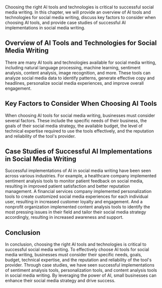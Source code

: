 

Choosing the right AI tools and technologies is critical to successful social media writing. In this chapter, we will provide an overview of AI tools and technologies for social media writing, discuss key factors to consider when choosing AI tools, and provide case studies of successful AI implementations in social media writing.

Overview of AI Tools and Technologies for Social Media Writing
--------------------------------------------------------------

There are many AI tools and technologies available for social media writing, including natural language processing, machine learning, sentiment analysis, content analysis, image recognition, and more. These tools can analyze social media data to identify patterns, generate effective copy and headlines, personalize social media experiences, and improve overall engagement.

Key Factors to Consider When Choosing AI Tools
----------------------------------------------

When choosing AI tools for social media writing, businesses must consider several factors. These include the specific needs of their business, the goals of their social media strategy, the available budget, the level of technical expertise required to use the tools effectively, and the reputation and reliability of the tool's provider.

Case Studies of Successful AI Implementations in Social Media Writing
---------------------------------------------------------------------

Successful implementations of AI in social media writing have been seen across various industries. For example, a healthcare company implemented sentiment analysis tools to monitor patient feedback on social media, resulting in improved patient satisfaction and better reputation management. A financial services company implemented personalization tools to create customized social media experiences for each individual user, resulting in increased customer loyalty and engagement. And a nonprofit organization implemented content analysis tools to identify the most pressing issues in their field and tailor their social media strategy accordingly, resulting in increased awareness and support.

Conclusion
----------

In conclusion, choosing the right AI tools and technologies is critical to successful social media writing. To effectively choose AI tools for social media writing, businesses must consider their specific needs, goals, budget, technical expertise, and the reputation and reliability of the tool's provider. Through case studies, we have seen successful implementations of sentiment analysis tools, personalization tools, and content analysis tools in social media writing. By leveraging the power of AI, small businesses can enhance their social media strategy and drive success.
